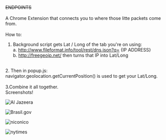 ~~ENDPOINTS~~
<br>
<br>
A Chrome Extension that connects you to where those litte packets come from.
<br>
<br>
How to:<br>
1. Background script gets Lat / Long of the tab you're on using:<br>
	a. http://www.fileformat.info/tool/rest/dns.json?q= {IP ADDRESS}<br>
	b. http://freegeoip.net/ then turns that IP into Lat/Long<br>
<br>
2. Then in popup.js:<br>
navigator.geolocation.getCurrentPosition() is used to get your Lat/Long.<br>
<br>
3.Combine it all together. 
<br>
Screenshots!
<br>

![Al Jazeera](https://raw.github.com/mackhowell/Appropriating-Interaction-Technologies/master/images/hot-to-find-a-website-aljazeera.png)

![Brasil.gov](https://raw.github.com/mackhowell/Appropriating-Interaction-Technologies/master/images/hot-to-find-a-website-brazil.png)

![niconico](https://raw.github.com/mackhowell/Appropriating-Interaction-Technologies/master/images/hot-to-find-a-website-niconico.png)

![nytimes](https://raw.github.com/mackhowell/Appropriating-Interaction-Technologies/master/images/hot-to-find-a-website-nytimes.png)